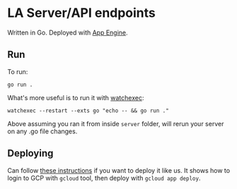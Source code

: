 # LA Server/API endpoints

Written in Go. Deployed with [App Engine](https://cloud.google.com/appengine).

## Run

To run:

`go run .`

What's more useful is to run it with [watchexec](https://github.com/watchexec/watchexec):

`watchexec --restart --exts go "echo -- && go run ."`

Above assuming you ran it from inside `server` folder, will rerun your server on any .go file changes.

## Deploying

Can follow [these instructions](https://cloud.google.com/appengine/docs/standard/go/building-app) if you want to deploy it like us. It shows how to login to GCP with `gcloud` tool, then deploy with `gcloud app deploy`.
